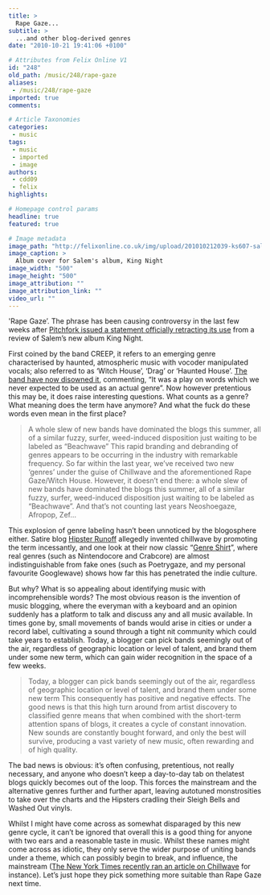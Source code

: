 ```yaml
---
title: >
  Rape Gaze...
subtitle: >
  ...and other blog-derived genres
date: "2010-10-21 19:41:06 +0100"

# Attributes from Felix Online V1
id: "248"
old_path: /music/248/rape-gaze
aliases:
 - /music/248/rape-gaze
imported: true
comments:

# Article Taxonomies
categories:
 - music
tags:
 - music
 - imported
 - image
authors:
 - cdd09
 - felix
highlights:

# Homepage control params
headline: true
featured: true

# Image metadata
image_path: "http://felixonline.co.uk/img/upload/201010212039-ks607-salemcov.jpg"
image_caption: >
  Album cover for Salem's album, King Night
image_width: "500"
image_height: "500"
image_attribution: ""
image_attribution_link: ""
video_url: ""
---
```


'Rape Gaze’. The phrase has been causing controversy in the last few weeks after [Pitchfork issued a statement officially retracting its use](http://pitchfork.com/reviews/albums/14718-king-night/) from a review of Salem’s new album King Night.

First coined by the band CREEP, it refers to an emerging genre characterised by haunted, atmospheric music with vocoder manipulated vocals; also referred to as ‘Witch House’, ‘Drag’ or ‘Haunted House’. [The band have now disowned it](http://blogs.villagevoice.com/music/2010/10/the_horrifyingl.php), commenting, “It was a play on words which we never expected to be used as an actual genre”. Now however pretentious this may be, it does raise interesting questions. What counts as a genre? What meaning does the term have anymore? And what the fuck do these words even mean in the first place?
> A whole slew of new bands have dominated the blogs this summer, all of a similar fuzzy, surfer, weed-induced disposition just waiting to be labeled as “Beachwave”
This rapid branding and debranding of genres appears to be occurring in the industry with remarkable frequency. So far within the last year, we’ve received two new ‘genres’ under the guise of Chillwave and the aforementioned Rape Gaze/Witch House. However, it doesn’t end there: a whole slew of new bands have dominated the blogs this summer, all of a similar fuzzy, surfer, weed-induced disposition just waiting to be labeled as “Beachwave”. And that’s not counting last years Neoshoegaze, Afropop, Zef…

This explosion of genre labeling hasn’t been unnoticed by the blogosphere either. Satire blog [Hipster Runoff](http://www.hipsterrunoff.com/) allegedly invented chillwave by promoting the term incessantly, and one look at their now classic “[Genre Shirt](http://www.hipsterrunoff.com/2009/12/i-am-carlescom-brand-relaunch-introducing-genre-shirt.html)”, where real genres (such as Nintendocore and Crabcore) are almost indistinguishable from fake ones (such as Poetrygaze, and my personal favourite Googlewave) shows how far this has penetrated the indie culture.

But why? What is so appealing about identifying music with incomprehensible words? The most obvious reason is the invention of music blogging, where the everyman with a keyboard and an opinion suddenly has a platform to talk and discuss any and all music available. In times gone by, small movements of bands would arise in cities or under a record label, cultivating a sound through a tight nit community which could take years to establish. Today, a blogger can pick bands seemingly out of the air, regardless of geographic location or level of talent, and brand them under some new term, which can gain wider recognition in the space of a few weeks.
> Today, a blogger can pick bands seemingly out of the air, regardless of geographic location or level of talent, and brand them under some new term
This consequently has positive and negative effects. The good news is that this high turn around from artist discovery to classified genre means that when combined with the short-term attention spans of blogs, it creates a cycle of constant innovation. New sounds are constantly bought forward, and only the best will survive, producing a vast variety of new music, often rewarding and of high quality.

The bad news is obvious: it’s often confusing, pretentious, not really necessary, and anyone who doesn’t keep a day-to-day tab on thelatest blogs quickly becomes out of the loop. This forces the mainstream and the alternative genres further and further apart, leaving autotuned monstrosities to take over the charts and the Hipsters cradling their Sleigh Bells and Washed Out vinyls.

Whilst I might have come across as somewhat disparaged by this new genre cycle, it can’t be ignored that overall this is a good thing for anyone with two ears and a reasonable taste in music. Whilst these names might come across as idiotic, they only serve the wider purpose of uniting bands under a theme, which can possibly begin to break, and influence, the mainstream ([The New York Times recently ran an article on Chillwave](http://www.nytimes.com/2010/03/22/arts/music/22sxsw2.html) for instance). Let’s just hope they pick something more suitable than Rape Gaze next time.
